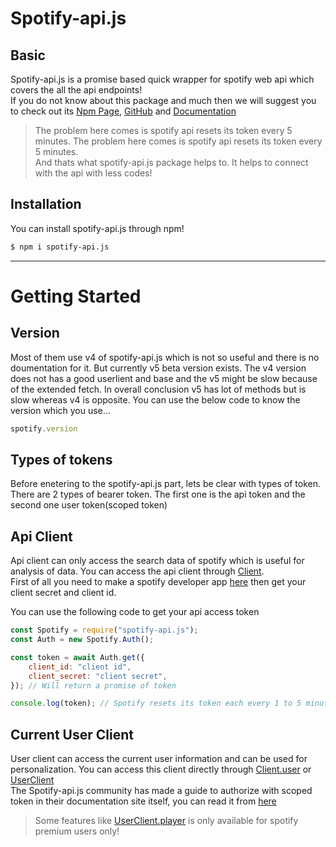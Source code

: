 # Spotify-api.js

## Basic

Spotify-api.js is a promise based quick wrapper for spotify web api which covers the all the api endpoints!<br/>
If you do not know about this package and much then we will suggest you to check out its [Npm Page](https://npmjs.com/package/spotify-api.js), [GitHub](https://github.com/spotify-api/spotify-api.js) and [Documentation](https://spotify-api.js.org)

> The problem here comes is spotify api resets its token every 5 minutes. The problem here comes is spotify api resets its token every 5 minutes.<br/>And thats what spotify-api.js package helps to. It helps to connect with the api with less codes!

## Installation

You can install spotify-api.js through npm!

```bash
$ npm i spotify-api.js
```

---

# Getting Started

## Version

Most of them use v4 of spotify-api.js which is not so useful and there is no doumentation for it. But currently v5 beta version exists. The v4 version does not has a good userlient and base and the v5 might be slow because of the extended fetch. In overall conclusion v5 has lot of methods but is slow whereas v4 is opposite. You can use the below code to know the version which you use...

```js
spotify.version
```

## Types of tokens

Before enetering to the spotify-api.js part, lets be clear with types of token. There are 2 types of bearer token. The first one is the api token and the second one user token(scoped token)

## Api Client

Api client can only access the search data of spotify which is useful for analysis of data. You can access the api client through [Client](https://spotify-api.js.org/#/docs/class/Client).<br/>
First of all you need to make a spotify developer app [here](https://developer.spotify.com/dashboard/) then get your client secret and client id.

You can use the following code to get your api access token

```js
const Spotify = require("spotify-api.js");
const Auth = new Spotify.Auth();

const token = await Auth.get({
    client_id: "client id",
    client_secret: "client secret",
}); // Will return a promise of token 

console.log(token); // Spotify resets its token each every 1 to 5 minutes to prevent api spam...
```

## Current User Client

User client can access the current user information and can be used for personalization. You can access this client directly through [Client.user](https://spotify-api.js.org/#/docs/class/Client?scrollTo=user) or [UserClient](https://spotify-api.js.org/#/docs/class/UserClient)<br/>
The Spotify-api.js community has made a guide to authorize with scoped token in their documentation site itself, you can read it from [here](https://spotify-api.js.org/#/docs/guide/spotify-auth)

> Some features like [UserClient.player](https://spotify-api.js.org/#/docs/class/UserClient?scrollTo=UserClient.player) is only available for spotify premium users only!
